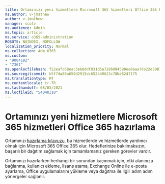 ```yaml
---
title: Ortamınızı yeni hizmetlere Microsoft 365 hizmetleri Office 365 hazırlama
ms.author: v-jmathew
author: v-jmathew
manager: scotv
ms.audience: Admin
ms.topic: article
ms.service: o365-administration
ROBOTS: NOINDEX, NOFOLLOW
localization_priority: Normal
ms.collection: Adm_O365
ms.custom:
- "9004182"
- "7361"
ms.openlocfilehash: f22eafc68eac3e68ddf831d5a728b004590ee8aaa7da22e508716ceb257250b1
ms.sourcegitcommit: b5f7da89a650d2915dc652449623c78be6247175
ms.translationtype: MT
ms.contentlocale: tr-TR
ms.lasthandoff: 08/05/2021
ms.locfileid: "54040310"
---
```

# <a name="prepare-your-environment-for-microsoft-365-and-office-365-services"></a>Ortamınızı yeni hizmetlere Microsoft 365 hizmetleri Office 365 hazırlama

Ortamınızı [hazırlama kılavuzu,](https://go.microsoft.com/fwlink/?linkid=2005213) bu hizmetlerde ve hizmetlerde yardımcı olmak için Microsoft 365 Office 365 olur. Hedeflerinize bakılmaksızın, başarılı bir dağıtım sağlamak için tamamlamanız gereken görevler vardır.

Ortamınızı hazırlarken herhangi bir sorundan kaçınmak için, etki alanınıza bağlanma, kullanıcı ekleme, lisans atama, Exchange Online ile e-posta ayarlama, Office uygulamalarını yükleme veya dağıtma ile ilgili adım adım yönergeler sağlanır.
